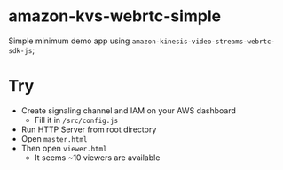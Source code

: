 # amazon-kvs-webrtc-simple

Simple minimum demo app using `amazon-kinesis-video-streams-webrtc-sdk-js`;

# Try

- Create signaling channel and IAM on your AWS dashboard
  - Fill it in `/src/config.js`
- Run HTTP Server from root directory
- Open `master.html`
- Then open `viewer.html`
  - It seems ~10 viewers are available
